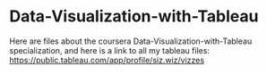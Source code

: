 # Data-Visualization-with-Tableau

Here are files about the coursera Data-Visualization-with-Tableau specialization, and here is a link to all my tableau files: https://public.tableau.com/app/profile/siz.wiz/vizzes
